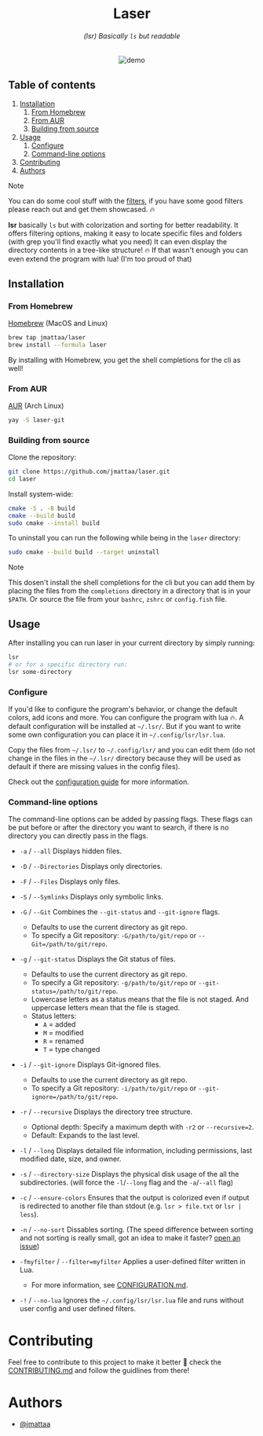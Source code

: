 <div align="center">

# Laser

###### (lsr) Basically `ls` but readable 

![demo](./assets/demo.gif)

</div>

## Table of contents
   1. [Installation](#installation)
      1. [From Homebrew](#from-homebrew)
      2. [From AUR](#from-aur)
      3. [Building from source](#building-from-source)
   2. [Usage](#usage)
      1. [Configure](#configure)
      2. [Command-line options](#command-line-options)
1. [Contributing](#contributing)
2. [Authors](#authors)

> [!NOTE]
> You can do some cool stuff with the [filters](/CONFIGURATION.md#L_filters),
> if you have some good filters please reach out and get them showcased. 🔥

**lsr** basically `ls` but with colorization and sorting for better readability.
It offers filtering options, making it easy to
locate specific files and folders (with grep you'll find exactly what you need)
It can even display the directory contents in a tree-like structure! :fire:
If that wasn't enough you can even extend the program with lua! 
(I'm too proud of that)

## Installation

### From Homebrew

[Homebrew](https://brew.sh/) (MacOS and Linux)

```sh
brew tap jmattaa/laser
brew install --formula laser
```

By installing with Homebrew, you get the shell completions for the cli as well!

### From AUR

[AUR](https://aur.archlinux.org/packages/laser-git) (Arch Linux)

```sh
yay -S laser-git
```

### Building from source

Clone the repository:

```sh
git clone https://github.com/jmattaa/laser.git
cd laser
```

Install system-wide:

```sh
cmake -S . -B build
cmake --build build
sudo cmake --install build
```

To uninstall you can run the following while being in the `laser` directory:

```sh
sudo cmake --build build --target uninstall
```

> [!NOTE] 
> This dosen't install the shell completions for the cli but you can add them
> by placing the files from the `completions` directory in a directory that is
> in your `$PATH`. Or source the file from your `bashrc`, `zshrc` or
> `config.fish` file.

## Usage

After installing you can run laser in your current directory by simply
running:
```sh
lsr
# or for a specific directory run:
lsr some-directory
```

### Configure

If you'd like to configure the program's behavior, or change the default colors,
add icons and more. You can configure the program with lua :fire:. A default 
configuration will be installed at `~/.lsr/`. But if you want to 
write some own configuration you can place it in `~/.config/lsr/lsr.lua`.

Copy the files from `~/.lsr/` to `~/.config/lsr/` and you can edit them (do not
change in the files in the `~/.lsr/` directory because they will be used as
default if there are missing values in the config files).

Check out the [configuration guide](/CONFIGURATION.md) for more information.

### Command-line options

The command-line options can be added by passing flags. These flags can be put 
before or after the directory you want to search, if there is no directory
you can directly pass in the flags.

- `-a` / `--all`  Displays hidden files.

- `-D` / `--Directories`  Displays only directories.

- `-F` / `--Files`  Displays only files.

- `-S` / `--Symlinks`  Displays only symbolic links.

- `-G` / `--Git`  Combines the `--git-status` and `--git-ignore` flags.  
  - Defaults to use the current directory as git repo.
  - To specify a Git repository: `-G/path/to/git/repo` or
    `--Git=/path/to/git/repo`.

- `-g` / `--git-status`  Displays the Git status of files.  
  - Defaults to use the current directory as git repo.
  - To specify a Git repository: `-g/path/to/git/repo` or
    `--git-status=/path/to/git/repo`.
  - Lowercase letters as a status means that the file is not staged. And 
    uppercase letters mean that the file is staged.
  - Status letters:  
    - `A` = added  
    - `M` = modified  
    - `R` = renamed  
    - `T` = type changed

- `-i` / `--git-ignore`  Displays Git-ignored files.  
  - Defaults to use the current directory as git repo.
  - To specify a Git repository: `-i/path/to/git/repo` or
    `--git-ignore=/path/to/git/repo`.

- `-r` / `--recursive`  Displays the directory tree structure.  
  - Optional depth: Specify a maximum depth with `-r2` or `--recursive=2`.  
  - Default: Expands to the last level.

- `-l` / `--long`  Displays detailed file information, including permissions,
  last modified date, size, and owner.

- `-s` / `--directory-size` Displays the physical disk usage of the all the
subdirectories. (will force the `-l`/`--long` flag and the `-a`/`--all` flag)

- `-c` / `--ensure-colors`  Ensures that the output is colorized even if output
  is redirected to another file than stdout (e.g. `lsr > file.txt` or `lsr |
  less`).

- `-n` / `--no-sort` Dissables sorting. (The speed difference between sorting
  and not sorting is really small, got an idea to make it faster?
  [open an issue](https://github.com/jmattaa/laser/issues/new))

- `-fmyfilter` / `--filter=myfilter`  Applies a user-defined filter written in
  Lua.  
  - For more information, see [CONFIGURATION.md](CONFIGURATION.md#L_filters).

- `-!` / `--no-lua` Ignores the `~/.config/lsr/lsr.lua` file and runs without
  user config and user defined filters.

# Contributing

Feel free to contribute to this project to make it better :rocket: check the 
[CONTRIBUTING.md](/CONTRIBUTING.md) and follow the guidlines from there!

# Authors
- [@jmattaa](https://github.com/jmattaa)
